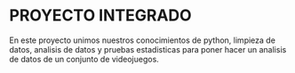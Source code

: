 # PROYECTO INTEGRADO
En este proyecto unimos nuestros conocimientos de python, limpieza de datos, analisis de datos y pruebas estadisticas para poner hacer un analisis de datos de un conjunto de videojuegos.
